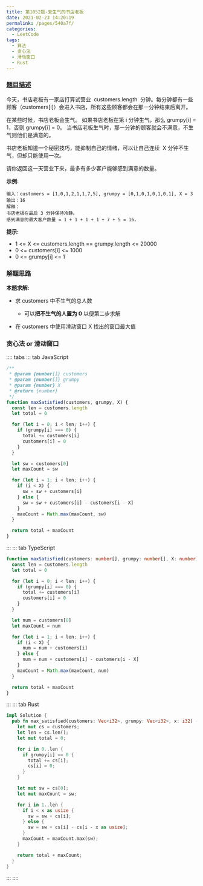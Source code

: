 ```yaml
---
title: 第1052题-爱生气的书店老板
date: 2021-02-23 14:20:19
permalink: /pages/540a7f/
categories:
  - LeetCode
tags:
  - 算法
  - 贪心法
  - 滑动窗口
  - Rust
---
```


### [题目描述](https://leetcode-cn.com/problems/grumpy-bookstore-owner/)

今天，书店老板有一家店打算试营业  <span class="span-shadow">customers.length</span>  分钟。每分钟都有一些顾客（<span class="span-shadow">customers[i]</span>）会进入书店，所有这些顾客都会在那一分钟结束后离开。

在某些时候，书店老板会生气。 如果书店老板在第 <span class="span-shadow">i</span> 分钟生气，那么 <span class="span-shadow">grumpy[i] = 1</span>，否则 <span class="span-shadow">grumpy[i] = 0</span>。 当书店老板生气时，那一分钟的顾客就会不满意，不生气则他们是满意的。

书店老板知道一个秘密技巧，能抑制自己的情绪，可以让自己连续  <span class="span-shadow">X</span> 分钟不生气，但却只能使用一次。

请你返回这一天营业下来，最多有多少客户能够感到满意的数量。

<!-- more -->

**示例:**

```
输入：customers = [1,0,1,2,1,1,7,5], grumpy = [0,1,0,1,0,1,0,1], X = 3
输出：16
解释：
书店老板在最后 3 分钟保持冷静。
感到满意的最大客户数量 = 1 + 1 + 1 + 1 + 7 + 5 = 16.
```

**提示:**

- <span class="span-shadow">1 <= X <= customers.length == grumpy.length <= 20000</span>
- <span class="span-shadow">0 <= customers[i] <= 1000</span>
- <span class="span-shadow">0 <= grumpy[i] <= 1</span>

### 解题思路

**本题求解:**

- 求 <span class="span-shadow">customers</span> 中不生气的总人数

  - 可以**把不生气的人置为 0** 以便第二步求解

- 在 <span class="span-shadow">customers</span> 中使用滑动窗口 <span class="span-shadow">X</span> 找出的窗口最大值

### 贪心法 or 滑动窗口

:::: tabs
::: tab JavaScript

```JavaScript
/**
 * @param {number[]} customers
 * @param {number[]} grumpy
 * @param {number} X
 * @return {number}
 */
function maxSatisfied(customers, grumpy, X) {
  const len = customers.length
  let total = 0

  for (let i = 0; i < len; i++) {
    if (grumpy[i] === 0) {
      total += customers[i]
      customers[i] = 0
    }
  }

  let sw = customers[0]
  let maxCount = sw

  for (let i = 1; i < len; i++) {
    if (i < X) {
      sw = sw + customers[i]
    } else {
      sw = sw + customers[i] - customers[i - X]
    }
    maxCount = Math.max(maxCount, sw)
  }

  return total + maxCount
}
```

:::
::: tab TypeScript

```TypeScript
function maxSatisfied(customers: number[], grumpy: number[], X: number): number {
  const len = customers.length
  let total = 0

  for (let i = 0; i < len; i++) {
    if (grumpy[i] === 0) {
      total += customers[i]
      customers[i] = 0
    }
  }

  let num = customers[0]
  let maxCount = num

  for (let i = 1; i < len; i++) {
    if (i < X) {
      num = num + customers[i]
    } else {
      num = num + customers[i] - customers[i - X]
    }
    maxCount = Math.max(maxCount, num)
  }

  return total + maxCount
}
```

:::
::: tab Rust

```Rust
impl Solution {
  pub fn max_satisfied(customers: Vec<i32>, grumpy: Vec<i32>, x: i32) -> i32 {
    let mut cs = customers;
    let len = cs.len();
    let mut total = 0;

    for i in 0..len {
      if grumpy[i] == 0 {
        total += cs[i];
        cs[i] = 0;
      }
    }

    let mut sw = cs[0];
    let mut maxCount = sw;

    for i in 1..len {
      if i < x as usize {
        sw = sw + cs[i];
      } else {
        sw = sw + cs[i] - cs[i - x as usize];
      }
      maxCount = maxCount.max(sw);
    }

    return total + maxCount;   
  }
}
```

:::
::::
